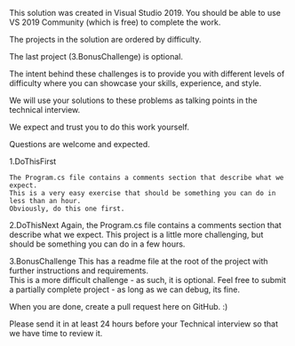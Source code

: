 This solution was created in Visual Studio 2019.  You should be able to use VS 2019 Community (which is free) to complete the work.

The projects in the solution are ordered by difficulty.

The last project (3.BonusChallenge) is optional.

The intent behind these challenges is to provide you with different levels of difficulty where you can showcase your skills, experience, and style.

We will use your solutions to these problems as talking points in the technical interview.

We expect and trust you to do this work yourself.  

Questions are welcome and expected.


1.DoThisFirst

	The Program.cs file contains a comments section that describe what we expect.
	This is a very easy exercise that should be something you can do in less than an hour.
	Obviously, do this one first.

2.DoThisNext
	Again, the Program.cs file contains a comments section that describe what we expect.
	This project is a little more challenging, but should be something you can do in a few hours.

3.BonusChallenge
	This has a readme file at the root of the project with further instructions and requirements.  
	This is a more difficult challenge - as such, it is optional.
	Feel free to submit a partially complete project - as long as we can debug, its fine.


When you are done, create a pull request here on GitHub.  :)

Please send it in at least 24 hours before your Technical interview so that we have time to review it.


